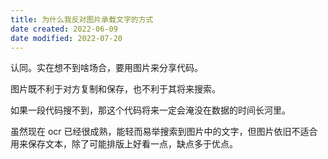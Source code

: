 ```yaml
---
title: 为什么我反对图片承载文字的方式
date created: 2022-06-09
date modified: 2022-07-20
---
```


认同。实在想不到啥场合，要用图片来分享代码。

图片既不利于对方复制和保存，也不利于其将来搜索。

如果一段代码搜不到，那这个代码将来一定会淹没在数据的时间长河里。

虽然现在 ocr 已经很成熟，能轻而易举搜索到图片中的文字，但图片依旧不适合用来保存文本，除了可能排版上好看一点，缺点多于优点。
